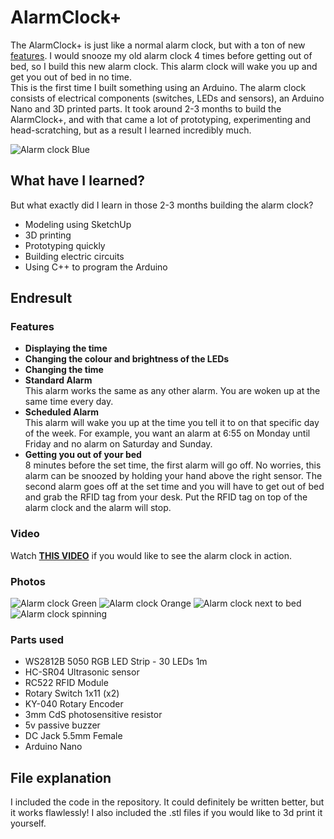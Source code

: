# AlarmClock+
The AlarmClock+ is just like a normal alarm clock, but with a ton of new [features](#features). I would snooze my old alarm clock 4 times before getting out of bed, so I build this new alarm clock. This alarm clock will wake you up and get you out of bed in no time. <br>
This is the first time I built something using an Arduino. The alarm clock consists of electrical components (switches, LEDs and sensors), an Arduino Nano and 3D printed parts. It took around 2-3 months to build the AlarmClock+, and with that came a lot of prototyping, experimenting and head-scratching, but as a result I learned incredibly much.

![Alarm clock Blue](https://user-images.githubusercontent.com/75524368/151206562-98c0101f-f594-488b-8a90-7f907e8b141f.png)

## What have I learned?
But what exactly did I learn in those 2-3 months building the alarm clock? 
- Modeling using SketchUp
- 3D printing
- Prototyping quickly
- Building electric circuits
- Using C++ to program the Arduino

## Endresult

### Features
- <b>Displaying the time</b>
- <b>Changing the colour and brightness of the LEDs</b>
- <b>Changing the time</b>
- <b>Standard Alarm</b><br>
  This alarm works the same as any other alarm. You are woken up at the same time every day.
- <b>Scheduled Alarm</b><br>
  This alarm will wake you up at the time you tell it to on that specific day of the week. For example, you want an alarm at 6:55 on Monday until Friday and no alarm on Saturday and Sunday.
- <b>Getting you out of your bed</b><br>
  8 minutes before the set time, the first alarm will go off. No worries, this alarm can be snoozed by holding your hand above the right sensor. The second alarm goes off at the set time and you will have to get out of bed and grab the RFID tag from your desk. Put the RFID tag on top of the alarm clock and the alarm will stop.

### Video
Watch <b>[THIS VIDEO](https://youtu.be/JE-YsyEofD8)</b> if you would like to see the alarm clock in action.
  
### Photos
![Alarm clock Green](https://user-images.githubusercontent.com/75524368/151209619-bcb4d1e1-d756-4304-893c-af86c8307e68.png)
![Alarm clock Orange](https://user-images.githubusercontent.com/75524368/151210734-b0929efa-ad23-4475-8ff1-183fcc47a87e.png)
![Alarm clock next to bed](https://user-images.githubusercontent.com/75524368/151211021-b248c641-b18e-4783-a39c-82af13f538cc.png)
![Alarm clock spinning](https://user-images.githubusercontent.com/75524368/151211046-be37f432-260c-457e-b855-0324e201b588.gif)

### Parts used
- WS2812B 5050 RGB LED Strip - 30 LEDs 1m
- HC-SR04 Ultrasonic sensor
- RC522 RFID Module
- Rotary Switch 1x11 (x2)
- KY-040 Rotary Encoder
- 3mm CdS photosensitive resistor
- 5v passive buzzer
- DC Jack 5.5mm Female
- Arduino Nano

## File explanation
I included the code in the repository. It could definitely be written better, but it works flawlessly! I also included the .stl files if you would like to 3d print it yourself.
